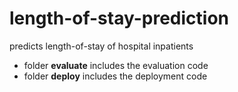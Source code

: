 # length-of-stay-prediction
predicts length-of-stay of hospital inpatients

- folder **evaluate** includes the evaluation code
- folder **deploy** includes the deployment code
